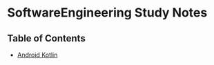 # SoftwareEngineering Study Notes

## Table of Contents

- [Android Kotlin](https://github.com/eshinhw/SoftwareEngineeringStudyNotes/blob/master/android-kotlin/android-kotlin.md)
